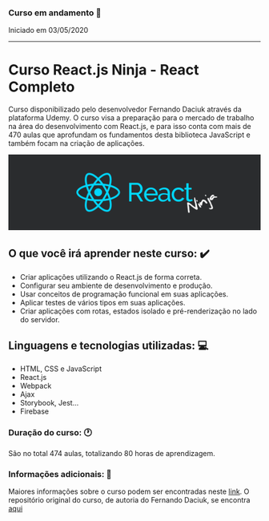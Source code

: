 ### Curso em andamento :calendar:

Iniciado em 03/05/2020

<hr>

# Curso React.js Ninja - React Completo

Curso disponibilizado pelo desenvolvedor <a hrfe="https://github.com/fdaciuk">Fernando Daciuk</a> através da plataforma Udemy. O curso visa a preparação para o mercado de trabalho na área do desenvolvimento com React.js, e para isso conta com mais de 470 aulas que aprofundam os fundamentos desta biblioteca JavaScript e também focam na criação de aplicações.

<p align="center">
  <img width="900px" src="https://github.com/ChristopherHauschild/curso-react-ninja/blob/master/logoRN.png?raw=true" />
</p>

## O que você irá aprender neste curso: :heavy_check_mark:
<ul>
  <li>Criar aplicações utilizando o React.js de forma correta.</li>
  <li>Configurar seu ambiente de desenvolvimento e produção.</li>
  <li>Usar conceitos de programação funcional em suas aplicações.</li>
  <li>Aplicar testes de vários tipos em suas aplicações.</li>
  <li>Criar aplicações com rotas, estados isolado e pré-renderização no lado do servidor.</li>
</ul>

## Linguagens e tecnologias utilizadas: :computer:

<ul>
  <li> HTML, CSS e JavaScript </li>
  <li> React.js </li>
  <li> Webpack </li>
  <li> Ajax </li>
  <li> Storybook, Jest... </li>
  <li> Firebase </li>
</ul>

### Duração do curso: :clock1:

São no total 474 aulas, totalizando 80 horas de aprendizagem.

### Informações adicionais: :pencil:

Maiores informações sobre o curso podem ser encontradas neste <a href="https://www.udemy.com/course/curso-reactjs-ninja/">link</a>. O repositório original do curso, de autoria do Fernando Daciuk, se encontra <a href="https://github.com/da2k/curso-reactjs-ninja">aqui</a>
